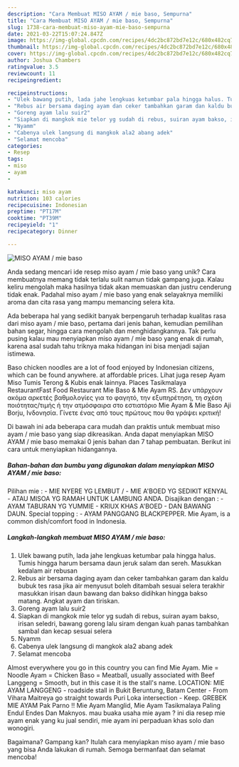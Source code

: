 ```yaml
---
description: "Cara Membuat MISO AYAM / mie baso, Sempurna"
title: "Cara Membuat MISO AYAM / mie baso, Sempurna"
slug: 1738-cara-membuat-miso-ayam-mie-baso-sempurna
date: 2021-03-22T15:07:24.847Z
image: https://img-global.cpcdn.com/recipes/4dc2bc872bd7e12c/680x482cq70/miso-ayam-mie-baso-foto-resep-utama.jpg
thumbnail: https://img-global.cpcdn.com/recipes/4dc2bc872bd7e12c/680x482cq70/miso-ayam-mie-baso-foto-resep-utama.jpg
cover: https://img-global.cpcdn.com/recipes/4dc2bc872bd7e12c/680x482cq70/miso-ayam-mie-baso-foto-resep-utama.jpg
author: Joshua Chambers
ratingvalue: 3.5
reviewcount: 11
recipeingredient:

recipeinstructions:
- "Ulek bawang putih, lada jahe lengkuas ketumbar pala hingga halus. Tumis hingga harum bersama daun jeruk salam dan sereh. Masukkan kedalam air rebusan"
- "Rebus air bersama daging ayam dan ceker tambahkan garam dan kaldu bubuk tes rasa jika air menyusut boleh ditambah sesuai selera terakhir masukkan irisan daun bawang dan bakso didihkan hingga bakso matang. Angkat ayam dan tiriskan."
- "Goreng ayam lalu suir2"
- "Siapkan di mangkok mie telor yg sudah di rebus, suiran ayam bakso, irisan seledri, bawang goreng lalu siram dengan kuah panas tambahkan sambal dan kecap sesuai selera"
- "Nyamm"
- "Cabenya ulek langsung di mangkok ala2 abang adek"
- "Selamat mencoba"
categories:
- Resep
tags:
- miso
- ayam
- 

katakunci: miso ayam  
nutrition: 103 calories
recipecuisine: Indonesian
preptime: "PT17M"
cooktime: "PT39M"
recipeyield: "1"
recipecategory: Dinner

---
```



![MISO AYAM / mie baso](https://img-global.cpcdn.com/recipes/4dc2bc872bd7e12c/680x482cq70/miso-ayam-mie-baso-foto-resep-utama.jpg)

Anda sedang mencari ide resep miso ayam / mie baso yang unik? Cara membuatnya memang tidak terlalu sulit namun tidak gampang juga. Kalau keliru mengolah maka hasilnya tidak akan memuaskan dan justru cenderung tidak enak. Padahal miso ayam / mie baso yang enak selayaknya memiliki aroma dan cita rasa yang mampu memancing selera kita.

Ada beberapa hal yang sedikit banyak berpengaruh terhadap kualitas rasa dari miso ayam / mie baso, pertama dari jenis bahan, kemudian pemilihan bahan segar, hingga cara mengolah dan menghidangkannya. Tak perlu pusing kalau mau menyiapkan miso ayam / mie baso yang enak di rumah, karena asal sudah tahu triknya maka hidangan ini bisa menjadi sajian istimewa.

Baso chicken noodles are a lot of food enjoyed by Indonesian citizens, which can be found anywhere. at affordable prices. Lihat juga resep Ayam Miso Tumis Terong &amp; Kubis enak lainnya. Places Tasikmalaya RestaurantFast Food Restaurant Mie Baso &amp; Mie Ayam RS. Δεν υπάρχουν ακόμα αρκετές βαθμολογίες για το φαγητό, την εξυπηρέτηση, τη σχέση ποιότητας/τιμής ή την ατμόσφαιρα στο εστιατόριο Mie Ayam &amp; Mie Baso Aji Borju, Ινδονησία. Γίνετε ένας από τους πρώτους που θα γράψει κριτική!


Di bawah ini ada beberapa cara mudah dan praktis untuk membuat miso ayam / mie baso yang siap dikreasikan. Anda dapat menyiapkan MISO AYAM / mie baso memakai 0 jenis bahan dan 7 tahap pembuatan. Berikut ini cara untuk menyiapkan hidangannya.

<!--inarticleads1-->

##### Bahan-bahan dan bumbu yang digunakan dalam menyiapkan MISO AYAM / mie baso:



Pilihan mie : - MIE NYERE YG LEMBUT / - MIE A&#39;BOED YG SEDIKIT KENYAL - ATAU MISOA YG RAMAH UNTUK LAMBUNG ANDA. Disajikan dengan : - AYAM TABURAN YG YUMMIE - KRIUX KHAS A&#39;BOED - DAN BAWANG DAUN. Special topping : - AYAM PANGGANG BLACKPEPPER. Mie Ayam, is a common dish/comfort food in Indonesia. 

<!--inarticleads2-->

##### Langkah-langkah membuat MISO AYAM / mie baso:

1. Ulek bawang putih, lada jahe lengkuas ketumbar pala hingga halus. Tumis hingga harum bersama daun jeruk salam dan sereh. Masukkan kedalam air rebusan
1. Rebus air bersama daging ayam dan ceker tambahkan garam dan kaldu bubuk tes rasa jika air menyusut boleh ditambah sesuai selera terakhir masukkan irisan daun bawang dan bakso didihkan hingga bakso matang. Angkat ayam dan tiriskan.
1. Goreng ayam lalu suir2
1. Siapkan di mangkok mie telor yg sudah di rebus, suiran ayam bakso, irisan seledri, bawang goreng lalu siram dengan kuah panas tambahkan sambal dan kecap sesuai selera
1. Nyamm
1. Cabenya ulek langsung di mangkok ala2 abang adek
1. Selamat mencoba


Almost everywhere you go in this country you can find Mie Ayam. Mie = Noodle Ayam = Chicken Baso = Meatball, usually associated with Beef Langgeng = Smooth, but in this case it is the stall&#39;s name. LOCATION: MIE AYAM LANGGENG - roadside stall in Bukit Beruntung, Batam Center - From Vihara Maitreya go straight towards Puri Loka intersection - Keep. GREBEK MIE AYAM Pak Parno !! Mie Ayam Manglid, Mie Ayam Tasikmalaya Paling Endul Endes Dan Maknyos. mau buaka usaha mie ayam ? ini dia resep mie ayam enak yang ku jual sendiri, mie ayam ini perpaduan khas solo dan wonogiri. 

Bagaimana? Gampang kan? Itulah cara menyiapkan miso ayam / mie baso yang bisa Anda lakukan di rumah. Semoga bermanfaat dan selamat mencoba!
